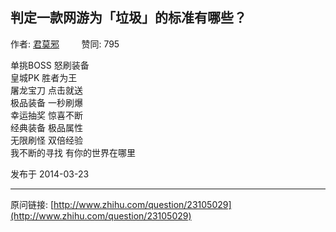 ## 判定一款网游为「垃圾」的标准有哪些？

作者: [君莫邪](http://www.zhihu.com/people/jun-mo-xie-71)&nbsp;&nbsp;&nbsp;&nbsp;&nbsp;&nbsp;&nbsp;&nbsp; 赞同: 795


单挑BOSS 怒刷装备 <br>皇城PK 胜者为王 <br>屠龙宝刀 点击就送 <br>极品装备 一秒刷爆 <br>幸运抽奖 惊喜不断 <br>经典装备 极品属性 <br>无限刷怪 双倍经验<br>我不断的寻找 有你的世界在哪里



发布于 2014-03-23



---
原问链接: [http://www.zhihu.com/question/23105029](http://www.zhihu.com/question/23105029)